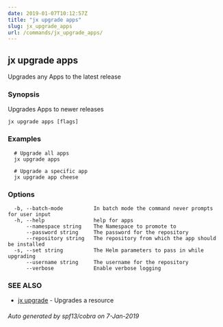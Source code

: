 ```yaml
---
date: 2019-01-07T10:12:57Z
title: "jx upgrade apps"
slug: jx_upgrade_apps
url: /commands/jx_upgrade_apps/
---
```

## jx upgrade apps

Upgrades any Apps to the latest release

### Synopsis

Upgrades Apps to newer releases

```
jx upgrade apps [flags]
```

### Examples

```
  # Upgrade all apps
  jx upgrade apps
  
  # Upgrade a specific app
  jx upgrade app cheese
```

### Options

```
  -b, --batch-mode          In batch mode the command never prompts for user input
  -h, --help                help for apps
      --namespace string    The Namespace to promote to
      --password string     The password for the repository
      --repository string   The repository from which the app should be installed
  -s, --set string          The Helm parameters to pass in while upgrading
      --username string     The username for the repository
      --verbose             Enable verbose logging
```

### SEE ALSO

* [jx upgrade](/commands/jx_upgrade/)	 - Upgrades a resource

###### Auto generated by spf13/cobra on 7-Jan-2019
